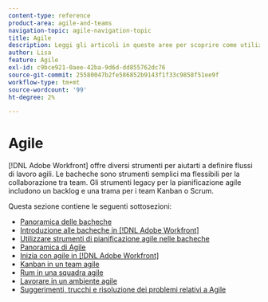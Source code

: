 ```yaml
---
content-type: reference
product-area: agile-and-teams
navigation-topic: agile-navigation-topic
title: Agile
description: Leggi gli articoli in queste aree per scoprire come utilizzare Agile in Adobe Workfront.
author: Lisa
feature: Agile
exl-id: c9bce921-0aee-42ba-9d6d-dd855762dc76
source-git-commit: 25580047b2fe586852b9143f1f33c9858f51ee9f
workflow-type: tm+mt
source-wordcount: '99'
ht-degree: 2%

---
```


# Agile

[!DNL Adobe Workfront] offre diversi strumenti per aiutarti a definire flussi di lavoro agili. Le bacheche sono strumenti semplici ma flessibili per la collaborazione tra team. Gli strumenti legacy per la pianificazione agile includono un backlog e una trama per i team Kanban o Scrum.

Questa sezione contiene le seguenti sottosezioni:

* [Panoramica delle bacheche](../agile/boards-overview.md)
* [Introduzione alle bacheche in [!DNL Adobe Workfront]](../agile/get-started-with-boards/get-started-with-boards.md)
* [Utilizzare strumenti di pianificazione agile nelle bacheche](/help/quicksilver/agile/use-boards-agile-planning-tools/agile-planning-tools-overview.md)
* [Panoramica di Agile](../agile/agile-overview.md)
* [Inizia con agile in [!DNL Adobe Workfront]](../agile/get-started-with-agile-in-workfront/get-started-with-agile.md)
* [Kanban in un team agile](../agile/use-kanban-in-an-agile-team/using-kanban-in-an-agile-team.md)
* [Rum in una squadra agile](../agile/use-scrum-in-an-agile-team/scrum-in-an-agile-team.md)
* [Lavorare in un ambiente agile](../agile/work-in-an-agile-environment/work-in-an-agile-environment.md)
* [Suggerimenti, trucchi e risoluzione dei problemi relativi a Agile](../agile/tips-tricks-and-troubleshooting/tips-tricks-troubleshooting-agile.md)
